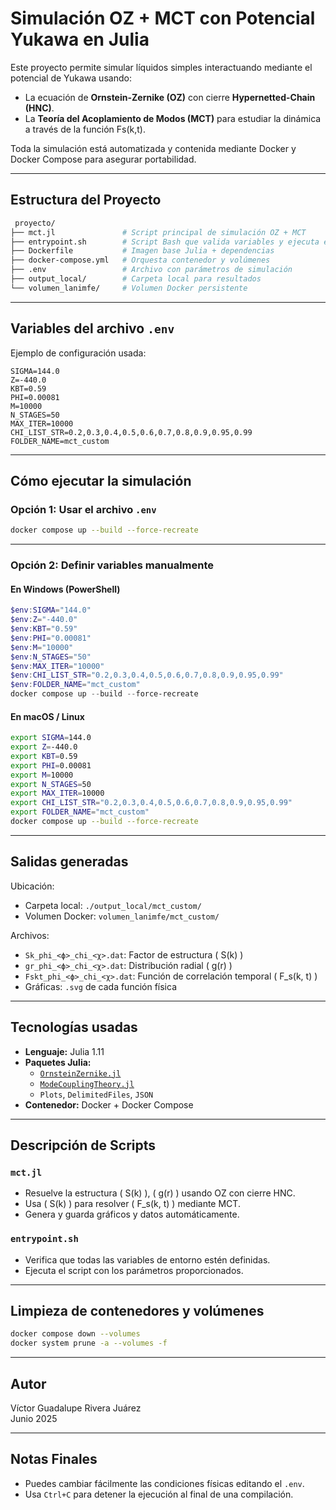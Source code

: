 #  Simulación OZ + MCT con Potencial Yukawa en Julia

Este proyecto permite simular líquidos simples interactuando mediante el potencial de Yukawa usando:

- La ecuación de **Ornstein-Zernike (OZ)** con cierre **Hypernetted-Chain (HNC)**.
- La **Teoría del Acoplamiento de Modos (MCT)** para estudiar la dinámica a través de la función Fs(k,t).

Toda la simulación está automatizada y contenida mediante Docker y Docker Compose para asegurar portabilidad.

---

##  Estructura del Proyecto

```bash
 proyecto/
├── mct.jl               # Script principal de simulación OZ + MCT
├── entrypoint.sh        # Script Bash que valida variables y ejecuta el código
├── Dockerfile           # Imagen base Julia + dependencias
├── docker-compose.yml   # Orquesta contenedor y volúmenes
├── .env                 # Archivo con parámetros de simulación
├── output_local/        # Carpeta local para resultados
└── volumen_lanimfe/     # Volumen Docker persistente
```

---

## Variables del archivo `.env`

Ejemplo de configuración usada:

```env
SIGMA=144.0
Z=-440.0
KBT=0.59
PHI=0.00081
M=10000
N_STAGES=50
MAX_ITER=10000
CHI_LIST_STR=0.2,0.3,0.4,0.5,0.6,0.7,0.8,0.9,0.95,0.99
FOLDER_NAME=mct_custom
```

---

##  Cómo ejecutar la simulación

### Opción 1: Usar el archivo `.env`

```bash
docker compose up --build --force-recreate
```

---

### Opción 2: Definir variables manualmente

####  En Windows (PowerShell)

```powershell
$env:SIGMA="144.0"
$env:Z="-440.0"
$env:KBT="0.59"
$env:PHI="0.00081"
$env:M="10000"
$env:N_STAGES="50"
$env:MAX_ITER="10000"
$env:CHI_LIST_STR="0.2,0.3,0.4,0.5,0.6,0.7,0.8,0.9,0.95,0.99"
$env:FOLDER_NAME="mct_custom"
docker compose up --build --force-recreate
```

####  En macOS / Linux

```bash
export SIGMA=144.0
export Z=-440.0
export KBT=0.59
export PHI=0.00081
export M=10000
export N_STAGES=50
export MAX_ITER=10000
export CHI_LIST_STR="0.2,0.3,0.4,0.5,0.6,0.7,0.8,0.9,0.95,0.99"
export FOLDER_NAME="mct_custom"
docker compose up --build --force-recreate
```

---

##  Salidas generadas

Ubicación:

- Carpeta local: `./output_local/mct_custom/`
- Volumen Docker: `volumen_lanimfe/mct_custom/`

Archivos:

- `Sk_phi_<ϕ>_chi_<χ>.dat`: Factor de estructura \( S(k) \)
- `gr_phi_<ϕ>_chi_<χ>.dat`: Distribución radial \( g(r) \)
- `Fskt_phi_<ϕ>_chi_<χ>.dat`: Función de correlación temporal \( F_s(k, t) \)
- Gráficas: `.svg` de cada función física

---

##  Tecnologías usadas

- **Lenguaje:** Julia 1.11
- **Paquetes Julia:**
  - [`OrnsteinZernike.jl`](https://github.com/IlianPihlajamaa/OrnsteinZernike.jl)
  - [`ModeCouplingTheory.jl`](https://github.com/IlianPihlajamaa/ModeCouplingTheory.jl)
  - `Plots`, `DelimitedFiles`, `JSON`
- **Contenedor:** Docker + Docker Compose

---

##  Descripción de Scripts

### `mct.jl`

- Resuelve la estructura \( S(k) \), \( g(r) \) usando OZ con cierre HNC.
- Usa \( S(k) \) para resolver \( F_s(k, t) \) mediante MCT.
- Genera y guarda gráficos y datos automáticamente.

### `entrypoint.sh`

- Verifica que todas las variables de entorno estén definidas.
- Ejecuta el script con los parámetros proporcionados.

---

##  Limpieza de contenedores y volúmenes

```bash
docker compose down --volumes
docker system prune -a --volumes -f
```

---

##  Autor

Víctor Guadalupe Rivera Juárez  
 Junio 2025

---

##  Notas Finales

- Puedes cambiar fácilmente las condiciones físicas editando el `.env`.
- Usa `Ctrl+C` para detener la ejecución al final de una compilación.

